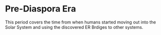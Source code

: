 ﻿# Pre-Diaspora Era
This period covers the time from when humans started moving out into the Solar System and using the discovered ER Brdiges to other systems.
